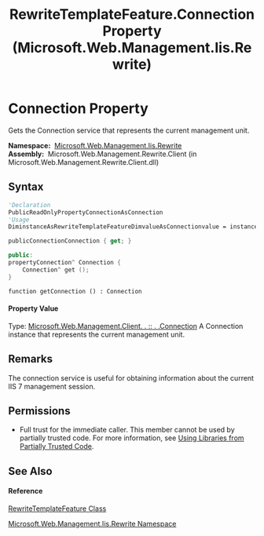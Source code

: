 ﻿---
title: RewriteTemplateFeature.Connection Property  (Microsoft.Web.Management.Iis.Rewrite)
TOCTitle: Connection Property
ms:assetid: P:Microsoft.Web.Management.Iis.Rewrite.RewriteTemplateFeature.Connection
ms:mtpsurl: https://msdn.microsoft.com/en-us/library/microsoft.web.management.iis.rewrite.rewritetemplatefeature.connection(v=VS.90)
ms:contentKeyID: 20476336
ms.date: 05/02/2012
mtps_version: v=VS.90
f1_keywords:
- Microsoft.Web.Management.Iis.Rewrite.RewriteTemplateFeature.Connection
- Microsoft.Web.Management.Iis.Rewrite.RewriteTemplateFeature.get_Connection
dev_langs:
- CSharp
- JScript
- VB
- c++
api_location:
- Microsoft.Web.Management.Rewrite.Client.dll
api_name:
- Microsoft.Web.Management.Iis.Rewrite.RewriteTemplateFeature.Connection
- Microsoft.Web.Management.Iis.Rewrite.RewriteTemplateFeature.get_Connection
api_type:
- Managed
topic_type:
- apiref
- kbSyntax
product_family_name: VS
ROBOTS: INDEX,FOLLOW
---

# Connection Property

Gets the Connection service that represents the current management unit.

**Namespace:**  [Microsoft.Web.Management.Iis.Rewrite](microsoft-web-management-iis-rewrite-namespace.md)  
**Assembly:**  Microsoft.Web.Management.Rewrite.Client (in Microsoft.Web.Management.Rewrite.Client.dll)

## Syntax

``` vb
'Declaration
PublicReadOnlyPropertyConnectionAsConnection
'Usage
DiminstanceAsRewriteTemplateFeatureDimvalueAsConnectionvalue = instance.Connection
```

``` csharp
publicConnectionConnection { get; }
```

``` c++
public:
propertyConnection^ Connection {
    Connection^ get ();
}
```

``` jscript
function getConnection () : Connection
```

#### Property Value

Type: [Microsoft.Web.Management.Client. . :: . .Connection](https://msdn.microsoft.com/en-us/library/ms614892\(v=vs.90\))  
A Connection instance that represents the current management unit.  

## Remarks

The connection service is useful for obtaining information about the current IIS 7 management session.

## Permissions

  - Full trust for the immediate caller. This member cannot be used by partially trusted code. For more information, see [Using Libraries from Partially Trusted Code](https://msdn.microsoft.com/en-us/library/8skskf63\(v=vs.90\)).

## See Also

#### Reference

[RewriteTemplateFeature Class](rewritetemplatefeature-class-microsoft-web-management-iis-rewrite.md)

[Microsoft.Web.Management.Iis.Rewrite Namespace](microsoft-web-management-iis-rewrite-namespace.md)

